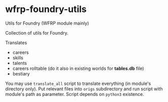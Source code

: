 # wfrp-foundry-utils
Utils for Foundry (WFRP module mainly)

Collection of utils for Foundry.

Translates
- careers
- skills
- talents
- careers rolltable (do it also in existing worlds for **tables.db** file)
- bestiary

You may use `translate_all` script to translate everything (in module's directory only). Put relevant files into `origs`
subdirectory and run script with module's path as parameter. Script depends on `python3` existence.